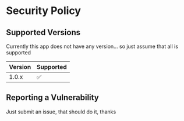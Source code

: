# Security Policy

## Supported Versions

Currently this app does not have any version... so just assume that all is supported

| Version | Supported          |
| ------- | ------------------ |
| 1.0.x   | :white_check_mark: |

## Reporting a Vulnerability

Just submit an issue, that should do it, thanks
